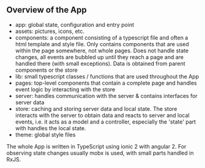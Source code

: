 
Overview of the App
-----------------------

- app: global state, configuration and entry point
- assets: pictures, icons, etc.
- components: a component consisting of a typescript file and often a html template and style file. Only contains components that are used within the page somewhere, not whole pages. Does not handle state changes, all events are bubbled up until they reach a page and are handled there (with small exceptions). Data is obtained from parent components or the store
 - lib: small typescript classes / functions that are used throughout the App
 - pages: top-level components that contain a complete page and handles event logic by interacting with the store
 - server: handles communication with the server & contains interfaces for server data
 - store: caching and storing server data and local state. The store interacts with the server to obtain data and reacts to server and local events, i.e. it acts as a model and a controller, especially the 'state' part with handles the local state.
 - theme: global style files

The whole App is written in TypeScript using ionic 2 with angular 2.
For observing state changes usually mobx is used, with small parts handled in RxJS.
